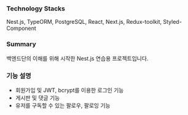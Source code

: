 ### Technology Stacks
Nest.js, TypeORM, PostgreSQL, React, Next.js, Redux-toolkit, Styled-Component

### Summary
백엔드단의 이해를 위해 시작한 Nest.js 연습용 프로젝트입니다.

### 기능 설명
- 회원가입 및 JWT, bcrypt를 이용한 로그인 기능
- 게시판 및 댓글 기능
- 유저를 구독할 수 있는 팔로우, 팔로잉 기능